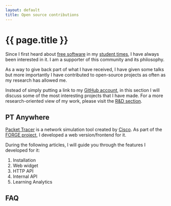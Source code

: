 ```yaml
---
layout: default
title: Open source contributions
---
```


# {{ page.title }}

Since I first heard about [free software](http://www.gnu.org/philosophy/free-sw.html) in my [student times](http://www.e-ghost.deusto.es/), I have always been interested in it.
I am a supporter of this community and its philosophy.

As a way to give back part of what I have received, I have given some talks but more importantly I have contributed to open-source projects as often as my research has allowed me.

Instead of simply putting a link to my [GitHub account](https://github.com/gomezgoiri), in this section I will discuss some of the most interesting projects that I have made.
For a more research-oriented view of my work, please visit the [R&amp;D section](research_projects.html).


## PT Anywhere

[Packet Tracer](https://www.netacad.com/about-networking-academy/packet-tracer/) is a network simulation tool created by [Cisco](http://www.cisco.com/).
As part of the [FORGE project](forge.html), I developed a web version/frontend for it.

During the following articles, I will guide you through the features I developed for it:

 1. Installation
 1. Web widget
 1. HTTP API
 1. Internal API
 1. Learning Analytics

## FAQ
